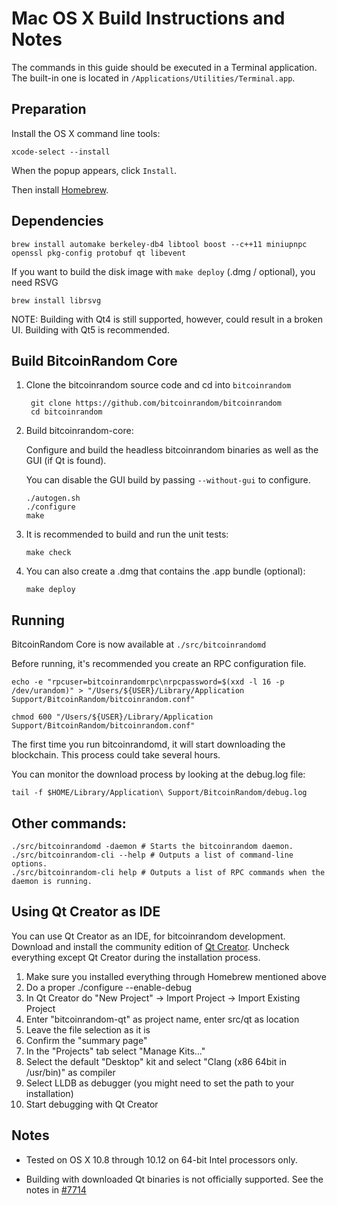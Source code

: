 Mac OS X Build Instructions and Notes
====================================
The commands in this guide should be executed in a Terminal application.
The built-in one is located in `/Applications/Utilities/Terminal.app`.

Preparation
-----------
Install the OS X command line tools:

`xcode-select --install`

When the popup appears, click `Install`.

Then install [Homebrew](https://brew.sh).

Dependencies
----------------------

    brew install automake berkeley-db4 libtool boost --c++11 miniupnpc openssl pkg-config protobuf qt libevent

If you want to build the disk image with `make deploy` (.dmg / optional), you need RSVG

    brew install librsvg

NOTE: Building with Qt4 is still supported, however, could result in a broken UI. Building with Qt5 is recommended.

Build BitcoinRandom Core
------------------------

1. Clone the bitcoinrandom source code and cd into `bitcoinrandom`

        git clone https://github.com/bitcoinrandom/bitcoinrandom
        cd bitcoinrandom

2.  Build bitcoinrandom-core:

    Configure and build the headless bitcoinrandom binaries as well as the GUI (if Qt is found).

    You can disable the GUI build by passing `--without-gui` to configure.

        ./autogen.sh
        ./configure
        make

3.  It is recommended to build and run the unit tests:

        make check

4.  You can also create a .dmg that contains the .app bundle (optional):

        make deploy

Running
-------

BitcoinRandom Core is now available at `./src/bitcoinrandomd`

Before running, it's recommended you create an RPC configuration file.

    echo -e "rpcuser=bitcoinrandomrpc\nrpcpassword=$(xxd -l 16 -p /dev/urandom)" > "/Users/${USER}/Library/Application Support/BitcoinRandom/bitcoinrandom.conf"

    chmod 600 "/Users/${USER}/Library/Application Support/BitcoinRandom/bitcoinrandom.conf"

The first time you run bitcoinrandomd, it will start downloading the blockchain. This process could take several hours.

You can monitor the download process by looking at the debug.log file:

    tail -f $HOME/Library/Application\ Support/BitcoinRandom/debug.log

Other commands:
-------

    ./src/bitcoinrandomd -daemon # Starts the bitcoinrandom daemon.
    ./src/bitcoinrandom-cli --help # Outputs a list of command-line options.
    ./src/bitcoinrandom-cli help # Outputs a list of RPC commands when the daemon is running.

Using Qt Creator as IDE
------------------------
You can use Qt Creator as an IDE, for bitcoinrandom development.
Download and install the community edition of [Qt Creator](https://www.qt.io/download/).
Uncheck everything except Qt Creator during the installation process.

1. Make sure you installed everything through Homebrew mentioned above
2. Do a proper ./configure --enable-debug
3. In Qt Creator do "New Project" -> Import Project -> Import Existing Project
4. Enter "bitcoinrandom-qt" as project name, enter src/qt as location
5. Leave the file selection as it is
6. Confirm the "summary page"
7. In the "Projects" tab select "Manage Kits..."
8. Select the default "Desktop" kit and select "Clang (x86 64bit in /usr/bin)" as compiler
9. Select LLDB as debugger (you might need to set the path to your installation)
10. Start debugging with Qt Creator

Notes
-----

* Tested on OS X 10.8 through 10.12 on 64-bit Intel processors only.

* Building with downloaded Qt binaries is not officially supported. See the notes in [#7714](https://github.com/bitcoinrandom/bitcoinrandom/issues/7714)
